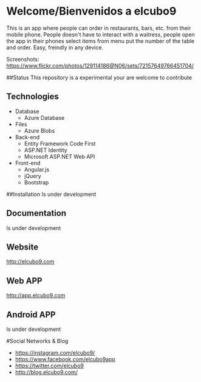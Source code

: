 # Welcome/Bienvenidos a elcubo9
This is an app where people can order in restaurants, bars, etc. from their mobile phone. People doesn't have to interact with a waitress, people open the app in their phones select items from menu put the number of the table and order. Easy, freindly in any device.

Screenshots: https://www.flickr.com/photos/129114186@N06/sets/72157649766451704/

##Status
This repository is a experimental your are welcome to contribute

## Technologies

* Database
    * Azure Database
* Files
    * Azure Blobs
* Back-end
    * Entity Framework Code First
    * ASP.NET Identity
    * Microsoft ASP.NET Web API
* Front-end
    * Angular.js
    * jQuery
    * Bootstrap

##Installation
Is under development

## Documentation
Is under development

## Website
http://elcubo9.com

## Web APP
http://app.elcubo9.com

## Android APP
Is under development

#Social Networks & Blog
* https://instagram.com/elcubo9/
* https://www.facebook.com/elcubo9app
* https://twitter.com/elcubo9
* http://blog.elcubo9.com/